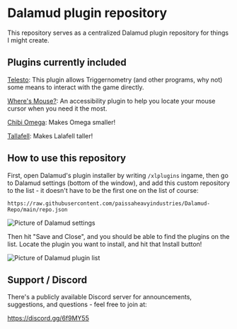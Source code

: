 # Dalamud plugin repository

This repository serves as a centralized Dalamud plugin repository for things I might create.

## Plugins currently included

[Telesto](https://github.com/paissaheavyindustries/Telesto): This plugin allows Triggernometry (and other programs, why not) some means to interact with the game directly.

[Where's Mouse?](https://github.com/paissaheavyindustries/WheresMouse): An accessibility plugin to help you locate your mouse cursor when you need it the most.

[Chibi Omega](https://github.com/paissaheavyindustries/Chibi-Omega): Makes Omega smaller!

[Tallafell](https://github.com/paissaheavyindustries/Tallafell): Makes Lalafell taller!

## How to use this repository

First, open Dalamud's plugin installer by writing `/xlplugins` ingame, then go to Dalamud settings (bottom of the window), and add this custom repository to the list - it doesn't have to be the first one on the list of course:

`https://raw.githubusercontent.com/paissaheavyindustries/Dalamud-Repo/main/repo.json`

![Picture of Dalamud settings](https://i.imgur.com/FGBSZFf.png)

Then hit "Save and Close", and you should be able to find the plugins on the list. Locate the plugin you want to install, and hit that Install button!

![Picture of Dalamud plugin list](https://i.imgur.com/yWajAe1.png)

## Support / Discord

There's a publicly available Discord server for announcements, suggestions, and questions - feel free to join at:

https://discord.gg/6f9MY55
